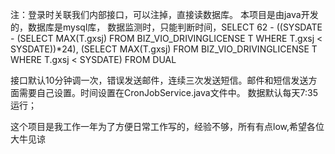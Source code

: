 注：登录时关联我们内部接口，可以注掉，直接读数据库。
本项目是由java开发的，数据库是mysql库，
数据监测时，只能判断时间，SELECT 62 - ((SYSDATE - (SELECT MAX(T.gxsj)
        FROM BIZ_VIO_DRIVINGLICENSE T 
        WHERE T.gxsj < SYSDATE))*24),
(SELECT MAX(T.gxsj)
FROM BIZ_VIO_DRIVINGLICENSE T 
WHERE T.gxsj < SYSDATE)
FROM DUAL

接口默认10分钟调一次，错误发送邮件，连续三次发送短信。邮件和短信发送方面需要自己设置。时间设置在CronJobService.java文件中。
数据默认每天7:35运行；

这个项目是我工作一年为了方便日常工作写的，经验不够，所有有点low,希望各位大牛见谅



